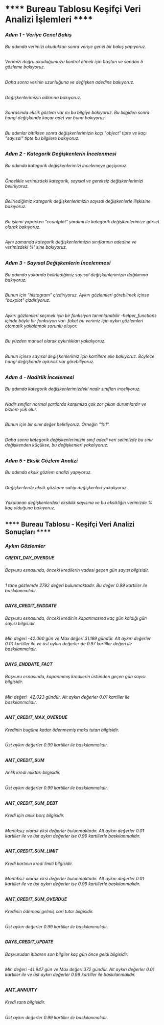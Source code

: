 # **** Bureau Tablosu Keşifçi Veri Analizi İşlemleri ****

### *Adım 1 - Veriye Genel Bakış*

###### Bu adımda verimizi okuduktan sonra veriye genel bir bakış yapıyoruz.
###### Verimizi doğru okuduğumuzu kontrol etmek için baştan ve sondan 5 gözleme bakıyoruz.
###### Daha sonra verinin uzunluğuna ve değişken adedine bakıyoruz.
###### Değişkenlerimizin adlarına bakıyoruz.
###### Sonrasında eksik gözlem var mı bu bilgiye bakıyoruz. Bu bilgiden sonra hangi değişkende kaçar adet var buna bakıyoruz.
###### Bu adımlar bittikten sonra değişkenlerimizin kaçı "*object*" tipte ve kaçı "*sayısal*" tipte bu bilgilere bakıyoruz.



### *Adım 2 - Kategorik Değişkenlerin İncelenmesi*

###### Bu adımda kategorik değişkenlerimizi incelemeye geçiyoruz.
###### Öncelikle verimizdeki *kategorik, sayısal ve gereksiz* değişkenlerimizi belirliyoruz.
###### Belirlediğimiz kategorik değişkenlerimizin sayısal değişkenlerle ilişkisine bakıyoruz.
###### Bu işlemi yaparken "*countplot*" yardımı ile kategorik değişkenlerimize görsel olarak bakıyoruz.
###### Aynı zamanda kategorik değişkenlerimizin sınıflarının adedine ve verimizdeki %' sine bakıyoruz.


### *Adım 3 - Sayısal Değişkenlerin İncelenmesi*

###### Bu adımda yukarıda belirlediğimiz sayısal değişkenlerimizin dağılımına bakıyoruz.
###### Bunun için "*histogram*" çizdiriyoruz. Aykırı gözlemleri görebilmek içinse "*boxplot*" çizdiriyoruz.
###### Aykırı gözlemleri seçmek için bir fonksiyon tanımlanabilir -*helper_functions* içinde böyle bir fonksiyon var- fakat bu verimiz için aykırı gözlemleri otomatik yakalamak sorunlu oluyor. 
###### Bu yüzden manuel olarak aykırılıkları yakalıyoruz.
###### Bunun içinse sayısal değişkenlerimiz için kartillere elle bakıyoruz. Böylece hangi değişkende aykırılık var görebiliyoruz.


### *Adım 4 - Nadirlik İncelemesi*

###### Bu adımda kategorik değişkenlerimizdeki nadir sınıfları inceliyoruz.
###### Nadir sınıflar normal şartlarda karşımıza çok zor çıkan durumlardır ve bizlere yük olur.
###### Bunun için bir *sınır* değer belirliyoruz. Örneğin "*%1*".
###### Daha sonra kategorik değişkenlerimizin sınıf adedi veri setimizde bu sınır değişkenden küçükse, bu değişkenleri yakalıyoruz.



### *Adım 5 - Eksik Gözlem Analizi*

###### Bu adımda eksik gözlem analizi yapıyoruz.
###### Değişkenlerde eksik gözleme sahip değişkenleri yakalıyoruz.
###### Yakalanan değişkenlerdeki eksiklik sayısına ve bu eksikliğin verimizde % kaç olduğuna bakıyoruz.


## **** Bureau Tablosu - Keşifçi Veri Analizi Sonuçları ****

### *Aykırı Gözlemler*


##### *CREDIT_DAY_OVERDUE*

###### *Başvuru esnasında, önceki kredilerin vadesi geçen gün sayısı* bilgisidir.
###### 1 tane gözlemde *2792* değeri bulunmaktadır. Bu değer *0.99* kartiller ile baskılanmalıdır.

##### *DAYS_CREDIT_ENDDATE*

###### *Başvuru esnasında, önceki kredinin kapanmasına kaç gün kaldığı gün sayısı* bilgisidir.
###### Min değeri *-42.060* gün ve Max değeri *31.199* gündür. Alt aykırı değerler *0.01* kartiller ile ve üst aykırı değerler de *0.97* kartiller değeri ile baskılanmalıdır.

##### *DAYS_ENDDATE_FACT*

###### *Başvuru esnasında, kapanmmış kredilerin üstünden geçen gün sayısı* bilgisidir.
###### Min değeri *-42.023* gündür. Alt aykırı değerler *0.01* kartiller ile baskılanmalıdır.

##### *AMT_CREDIT_MAX_OVERDUE*

###### *Kredinin bugüne kadar ödenmemiş maks tutarı* bilgisidir.
###### Üst aykırı değerler *0.99* kartiller ile baskılanmalıdır.

##### *AMT_CREDIT_SUM*

###### *Anlık kredi miktarı* bilgisidir.
###### Üst aykırı değerler *0.99* kartiller ile baskılanmalıdır.

##### *AMT_CREDIT_SUM_DEBT*

###### *Kredi için anlık borç* bilgisidir.
###### Mantıksız olarak eksi değerler bulunmaktadır. Alt aykırı değerler *0.01* kartiller ile ve üst aykırı değerler ise *0.99* kartillerle baskılanmalıdır.

##### *AMT_CREDIT_SUM_LIMIT*

###### *Kredi kartının kredi limiti* bilgisidir.
###### Mantıksız olarak eksi değerler bulunmaktadır. Alt aykırı değerler *0.01* kartiller ile ve üst aykırı değerler ise *0.99* kartillerle baskılanmalıdır.

##### *AMT_CREDIT_SUM_OVERDUE*

###### *Kredinin ödemesi gelmiş cari tutar* bilgisidir.
###### Üst aykırı değerler *0.99* kartiller ile baskılanmalıdır.

##### *DAYS_CREDIT_UPDATE*

###### *Başvurudan itibaren son bilgiler kaç gün önce geldi* bilgisidir.
###### Min değeri *-41.947* gün ve Max değeri *372* gündür. Alt aykırı değerler *0.01* kartiller ile ve üst aykırı değerler *0.99* kartiller ile baskılanmalıdır.

##### *AMT_ANNUITY*

###### *Kredi rantı* bilgisidir.
###### Üst aykırı değerler *0.99* kartiller ile baskılanmalıdır.
